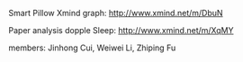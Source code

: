 
Smart Pillow Xmind graph: http://www.xmind.net/m/DbuN

Paper analysis dopple Sleep: http://www.xmind.net/m/XqMY

members: Jinhong Cui, Weiwei Li, Zhiping Fu

